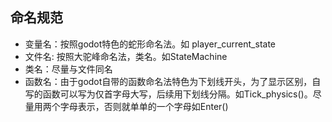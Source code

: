 ## 命名规范

- 变量名：按照godot特色的蛇形命名法。如 player_current_state
- 文件名:  按照大驼峰命名法，类名。如StateMachine
- 类名：尽量与文件同名
- 函数名：由于godot自带的函数命名法特色为下划线开头，为了显示区别，自写的函数可以写为仅首字母大写，后续用下划线分隔。如Tick_physics()。尽量用两个字母表示，否则就单单的一个字母如Enter()

